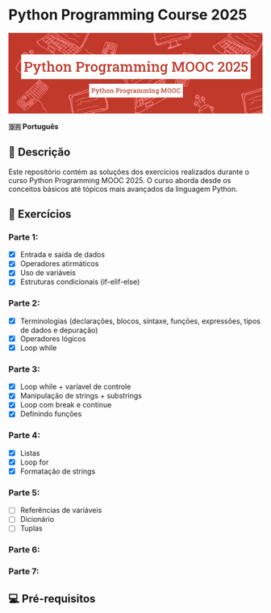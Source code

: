 # Python Programming Course 2025
<img src="./.assets/case.png" alt="case" width="900">

**🇧🇷 Português**

## 📝 Descrição

Este repositório contém as soluções dos exercícios realizados durante o curso Python Programming MOOC 2025. O curso aborda desde os conceitos básicos até tópicos mais avançados da linguagem Python.

## 📌 Exercícios

### Parte 1: 
- [x] Entrada e saída de dados
- [x] Operadores atirmáticos 
- [x] Uso de variáveis
- [x] Estruturas condicionais (if-elif-else)

### Parte 2: 
- [x] Terminologias (declarações, blocos, sintaxe, funções, expressões, tipos de dados e depuração)
- [x] Operadores lógicos
- [x] Loop while

### Parte 3: 
- [x] Loop while + varíavel de controle
- [x] Manipulação de strings + substrings
- [x] Loop com break e continue
- [x] Definindo funções

### Parte 4: 
- [x] Listas
- [x] Loop for
- [x] Formatação de strings

### Parte 5: 
- [ ] Referências de variáveis
- [ ] Dicionário
- [ ] Tuplas

### Parte 6: 

### Parte 7: 

      
## 💻 Pré-requisitos

